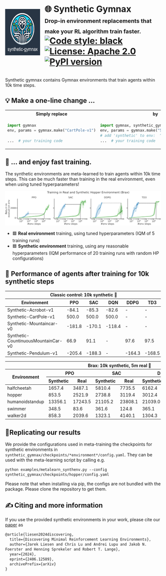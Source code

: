 <div style="display: flex; align-items: center">
<div style="flex-shrink: 0.5; min-width: 30px; max-width: 150px; aspect-ratio: 1; margin-right: 15px">
  <img src="img/logo.png" width="150" height="150" align="left"></img>
</div>
<div>
  <h1>
    🌐 Synthetic Gymnax
    <br>
    <span style="font-size: large">Drop-in environment replacements that make your RL algorithm train faster.</span>
    <br>
    <a href="https://github.com/psf/black">
      <img src="https://img.shields.io/badge/code%20style-black-000000.svg" alt="Code style: black">
    </a>
    <a href="https://opensource.org/licenses/Apache-2.0">
      <img src="https://img.shields.io/badge/License-Apache_2.0-blue.svg" alt="License: Apache 2.0">
    </a>
    <a href="https://badge.fury.io/py/synthetic-gymnax">
      <img src="https://badge.fury.io/py/synthetic-gymnax.svg" alt="PyPI version">
    </a>
  </h1>
  </div>
</div>

Synthetic gymnax contains Gymnax environments that train agents within 10k time steps.


## 💡 Make a one-line change ...
<table>
<tr>
<th>Simply replace</th>
<th>by</th>
</tr>
<tr>
<td>
  
```python
import gymnax
env, params = gymnax.make("CartPole-v1")

...  # your training code
```
</td>
<td>

```python
import gymnax, synthetic_gymnax
env, params = gymnax.make("Synthetic-CartPole-v1")
# add 'synthetic' to env:  ^^^^^^^^^^
...  # your training code
```
</td>
</tr>
</table>

## 💨 ... and enjoy fast training. 

The synthetic environments are meta-learned to train agents within 10k time steps. 
This can be much faster than training in the real environment, even when using tuned hyperparameters!

![](img/training_scb_real_accumulated_with_background.png)
- 🟩 **Real environment** training, using tuned hyperparameters (IQM of 5 training runs)
- 🟦 **Synthetic environment** training, using any reasonable hyperparameters (IQM performance of 20 training runs with random HP configurations)


## 🏅 Performance of agents after training for 10k synthetic steps 
<table>
  <thead>
    <tr>
      <th colspan=6>Classic control: 10k synthetic 🦶</th>
    </th>
    <tr>
      <th>Environment</th>
      <th>PPO</th>
      <th>SAC</th>
      <th>DQN</th>
      <th>DDPG</th>
      <th>TD3</th>
    </tr>
  </thead>
  <tbody>
    <tr>
      <td>Synthetic-Acrobot-v1</td>
      <td>-84.1</td>
      <td>-85.3</td>
      <td>-82.6</td>
      <td>-</td>
      <td>-</td>
    </tr>
    <tr>
      <td>Synthetic-CartPole-v1</td>
      <td>500.0</td>
      <td>500.0</td>
      <td>500.0</td>
      <td>-</td>
      <td>-</td>
    </tr>
    <tr>
      <td>Synthetic-Mountaincar-v0</td>
      <td>-181.8</td>
      <td>-170.1</td>
      <td>-118.4</td>
      <td>-</td>
      <td>-</td>
    </tr>
    <tr>
      <td>Synthetic-CountinuousMountainCar-v0</td>
      <td>66.9</td>
      <td>91.1</td>
      <td>-</td>
      <td>97.6</td>
      <td>97.5</td>
    </tr>
    <tr>
      <td>Synthetic-Pendulum-v1</td>
      <td>-205.4</td>
      <td>-188.3</td>
      <td>-</td>
      <td>-164.3</td>
      <td>-168.5</td>
    </tr>
  </tbody>
</table>
<table>
  <thead>
    <tr>
      <th colspan=9>Brax: 10k synthetic, 5m real 🦶</th>
    </th>
    <tr>
      <th rowspan=2>Environment</th>
      <th colspan=2>PPO</th>
      <th colspan=2>SAC</th>
      <th colspan=2>DDPG</th>
      <th colspan=2>TD3</th>
    </tr>
    <tr>
      <th>Synthetic</th>
      <th>Real</th>
      <th>Synthetic</th>
      <th>Real</th>
      <th>Synthetic</th>
      <th>Real</th>
      <th>Synthetic</th>
      <th>Real</th>
    </tr>
  </thead>
  <tbody>
    <tr>
      <td>halfcheetah</td>
      <td>1657.4</td>
      <td><!-- b -->3487.1<!-- /b --></td>
      <td>5810.4</td>
      <td><!-- b -->7735.5<!-- /b --></td>
      <td><!-- b -->6162.4<!-- /b --></td>
      <td>3263.3</td>
      <td>6555.8</td>
      <td><!-- b -->13213.5<!-- /b --></td>
    </tr>
    <tr>
      <td>hopper</td>
      <td>853.5</td>
      <td><!-- b -->2521.9<!-- /b --></td>
      <td>2738.8</td>
      <td><!-- b -->3119.4<!-- /b --></td>
      <td><!-- b -->3012.4<!-- /b --></td>
      <td>1536.0</td>
      <td>2985.3</td>
      <td><!-- b -->3325.8<!-- /b --></td>
    </tr>
    <tr>
      <td>humanoidstandup</td>
      <td>13356.1</td>
      <td><!-- b -->17243.5<!-- /b --></td>
      <td>21105.2</td>
      <td><!-- b -->23808.1<!-- /b --></td>
      <td>21039.0</td>
      <td><!-- b -->24944.8<!-- /b --></td>
      <td>20372.0</td>
      <td><!-- b -->28376.2<!-- /b --></td>
    </tr>
    <tr>
      <td>swimmer</td>
      <td><!-- b -->348.5<!-- /b --></td>
      <td>83.6</td>
      <td><!-- b -->361.6<!-- /b --></td>
      <td>124.8</td>
      <td><!-- b -->365.1<!-- /b --></td>
      <td>348.5</td>
      <td><!-- b -->365.4<!-- /b --></td>
      <td>232.2</td>
    </tr>
    <tr>
      <td>walker2d</td>
      <td>858.3</td>
      <td><!-- b -->2039.6<!-- /b --></td>
      <td>1323.1</td>
      <td><!-- b -->4140.1<!-- /b --></td>
      <td><!-- b -->1304.3<!-- /b --></td>
      <td>698.3</td>
      <td>1321.8</td>
      <td><!-- b -->4605.8<!-- /b --></td>
    </tr>
  </tbody>
</table>


## 💫Replicating our results
We provide the configurations used in meta-training the checkpoints for synthetic environments in `synthetic_gymnax/checkpoints/*environment*/config.yaml`. They can be used with the meta-learning script by calling e.g.
```
python examples/metalearn_synthenv.py --config synthetic_gymnax/checkpoints/hopper/config.yaml
```

Please note that when installing via pip, the configs are not bundled with the package. 
Please clone the repository to get them.


## ✍ Citing and more information
If you use the provided synthetic environments in your work, please cite our [paper](https://arxiv.org/abs/2406.12589) as
```
@article{liesen2024discovering,
  title={Discovering Minimal Reinforcement Learning Environments}, 
  author={Jarek Liesen and Chris Lu and Andrei Lupu and Jakob N. Foerster and Henning Sprekeler and Robert T. Lange},
  year={2024},
  eprint={2406.12589},
  archivePrefix={arXiv}
}
```
